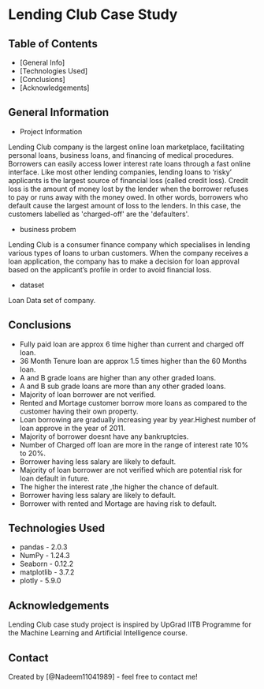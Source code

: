 # Lending Club Case Study



## Table of Contents
* [General Info]
* [Technologies Used]
* [Conclusions]
* [Acknowledgements]



## General Information
- Project Information

Lending Club company is the largest online loan marketplace, facilitating personal loans, business loans, and financing of medical procedures. Borrowers can easily access lower interest rate loans through a fast online interface. Like most other lending companies, lending loans to ‘risky’ applicants is the largest source of financial loss (called credit loss). Credit loss is the amount of money lost by the lender when the borrower refuses to pay or runs away with the money owed. In other words, borrowers who default cause the largest amount of loss to the lenders. In this case, the customers labelled as 'charged-off' are the 'defaulters'.



- business probem

Lending Club is a consumer finance company which specialises in lending various types of loans to urban customers. When the company receives a loan application, the company has to make a decision for loan approval based on the applicant’s profile in order to avoid financial loss.


- dataset 

Loan Data set of company.


## Conclusions

- Fully paid loan are approx 6 time higher than current and charged off loan.
- 36 Month Tenure loan are approx 1.5 times higher than the 60 Months loan.
- A and B grade loans are higher than any other graded loans.
- A and B sub grade loans are more than any other graded loans.
- Majority of loan borrower are not verified.
- Rented and Mortage customer borrow more loans as compared to the customer having their own property.
- Loan borrowing are gradually increasing year by year.Highest number of loan approve in the year of 2011.
- Majority of borrower doesnt have any bankruptcies.
- Number of Charged off loan are more in the range of interest rate 10% to 20%.
- Borrower having less salary are likely to default.
- Majority of loan borrower are not verified which are potential risk for loan default in future.
- The higher the interest rate ,the higher the chance of default.
- Borrower having less salary are likely to default.
- Borrower with rented and Mortage are having risk to default.




## Technologies Used
- pandas - 2.0.3
- NumPy - 1.24.3
- Seaborn - 0.12.2
- matplotlib - 3.7.2
- plotly - 5.9.0



## Acknowledgements
Lending Club case study project is inspired by UpGrad IITB Programme for the Machine Learning and Artificial Intelligence course.


## Contact
Created by [@Nadeem11041989] - feel free to contact me!
